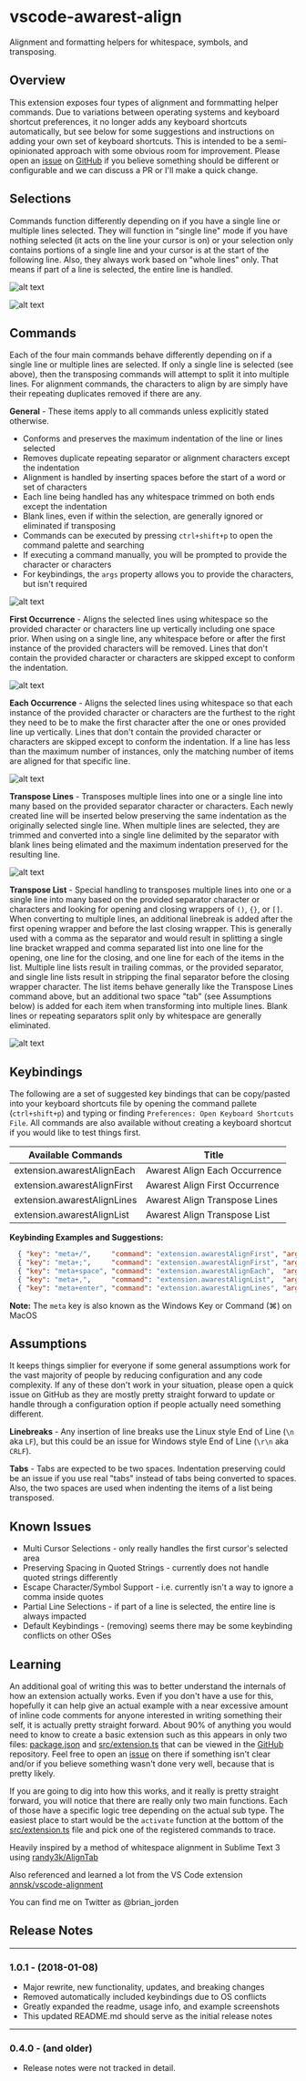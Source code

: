 # vscode-awarest-align

Alignment and formatting helpers for whitespace, symbols, and transposing.

## Overview

This extension exposes four types of alignment and formmatting helper commands. Due to
variations between operating systems and keyboard shortcut preferences, it no longer adds any
keyboard shortcuts automatically, but see below for some suggestions and instructions on adding
your own set of keyboard shortcuts. This is intended to be a semi-opinionated approach with
some obvious room for improvement. Please open an [issue] on [GitHub] if you believe something
should be different or configurable and we can discuss a PR or I'll make a quick change.

## Selections

Commands function differently depending on if you have a single line or multiple lines
selected. They will function in "single line" mode if you have nothing selected (it acts on the
line your cursor is on) or your selection only contains portions of a single line and your
cursor is at the start of the following line. Also, they always work based on "whole lines"
only. That means if part of a line is selected, the entire line is handled.

![alt text](/imgs/single-line.gif "Single Line Examples")

![alt text](/imgs/multi-line.gif "Multi Line Examples")

## Commands

Each of the four main commands behave differently depending on if a single line or multiple
lines are selected. If only a single line is selected (see above), then the transposing
commands will attempt to split it into multiple lines. For alignment commands, the characters
to align by are simply have their repeating duplicates removed if there are any.

**General** - These items apply to all commands unless explicitly stated otherwise.

* Conforms and preserves the maximum indentation of the line or lines selected
* Removes duplicate repeating separator or alignment characters except the indentation
* Alignment is handled by inserting spaces before the start of a word or set of characters
* Each line being handled has any whitespace trimmed on both ends except the indentation
* Blank lines, even if within the selection, are generally ignored or eliminated if transposing
* Commands can be executed by pressing `ctrl+shift+p` to open the command palette and searching
* If executing a command manually, you will be prompted to provide the character or characters
* For keybindings, the `args` property allows you to provide the characters, but isn't required

![alt text](/imgs/general.gif "General Examples")

**First Occurrence** - Aligns the selected lines using whitespace so the provided character or
characters line up vertically including one space prior. When using on a single line, any
whitespace before or after the first instance of the provided characters will be removed. Lines
that don't contain the provided character or characters are skipped except to conform the
indentation.

![alt text](/imgs/first.gif "First Occurrence Examples")

**Each Occurrence** - Aligns the selected lines using whitespace so that each instance of the
provided character or characters are the furthest to the right they need to be to make the
first character after the one or ones provided line up vertically. Lines that don't contain the
provided character or characters are skipped except to conform the indentation. If a line has
less than the maximum number of instances, only the matching number of items are aligned for
that specific line.

![alt text](/imgs/each.gif "Each Occurrence Examples")

**Transpose Lines** - Transposes multiple lines into one or a single line into many based on
the provided separator character or characters. Each newly created line will be inserted below
preserving the same indentation as the originally selected single line. When multiple lines are
selected, they are trimmed and converted into a single line delimited by the separator with
blank lines being elimated and the maximum indentation preserved for the resulting line.

![alt text](/imgs/lines.gif "Transpose Lines Examples")

**Transpose List** - Special handling to transposes multiple lines into one or a single line
into many based on the provided separator character or characters and looking for opening and
closing wrappers of `()`, `{}`, or `[]`. When converting to multiple lines, an additional
linebreak is added after the first opening wrapper and before the last closing wrapper. This is
generally used with a comma as the separator and would result in splitting a single line
bracket wrapped and comma separated list into one line for the opening, one line for the
closing, and one line for each of the items in the list. Multiple line lists result in trailing
commas, or the provided separator, and single line lists result in stripping the final
separator before the closing wrapper character. The list items behave generally like the
Transpose Lines command above, but an additional two space "tab" (see Assumptions below) is
added for each item when transforming into multiple lines. Blank lines or repeating separators
split only by whitespace are generally eliminated.

![alt text](/imgs/list.gif "Transpose List Examples")

## Keybindings

The following are a set of suggested key bindings that can be copy/pasted into your keyboard
shortcuts file by opening the command pallete (`ctrl+shift+p`) and typing or finding
`Preferences: Open Keyboard Shortcuts File`. All commands are also available without creating
a keyboard shortcut if you would like to test things first.

| Available Commands          | Title                          |
| --------------------------- | ------------------------------ |
| extension.awarestAlignEach  | Awarest Align Each Occurrence  |
| extension.awarestAlignFirst | Awarest Align First Occurrence |
| extension.awarestAlignLines | Awarest Align Transpose Lines  |
| extension.awarestAlignList  | Awarest Align Transpose List   |

**Keybinding Examples and Suggestions:**

```json
  { "key": "meta+/",     "command": "extension.awarestAlignFirst", "args": "//" },
  { "key": "meta+;",     "command": "extension.awarestAlignFirst", "args": ": " },
  { "key": "meta+space", "command": "extension.awarestAlignEach",  "args": " "  },
  { "key": "meta+,",     "command": "extension.awarestAlignList",  "args": ","  },
  { "key": "meta+enter", "command": "extension.awarestAlignLines", "args": " "  },
```

**Note:** The `meta` key is also known as the Windows Key or Command (⌘) on MacOS

## Assumptions

It keeps things simplier for everyone if some general assumptions work for the vast majority of
people by reducing configuration and any code complexity. If any of these don't work in your
situation, please open a quick issue on GitHub as they are mostly pretty straight forward to
update or handle through a configuration option if people actually need something different.

**Linebreaks** - Any insertion of line breaks use the Linux style End of Line (`\n` aka `LF`),
but this could be an issue for Windows style End of Line (`\r\n` aka `CRLF`).

**Tabs** - Tabs are expected to be two spaces. Indentation preserving could be an issue if you
use real "tabs" instead of tabs being converted to spaces. Also, the two spaces are used when
indenting the items of a list being transposed.

## Known Issues

* Multi Cursor Selections - only really handles the first cursor's selected area
* Preserving Spacing in Quoted Strings - currently does not handle quoted strings differently
* Escape Character/Symbol Support - i.e. currently isn't a way to ignore a comma inside quotes
* Partial Line Selections - if part of a line is selected, the entire line is always impacted
* Default Keybindings - (removing) seems there may be some keybinding conflicts on other OSes

## Learning

An additional goal of writing this was to better understand the internals of how an extension
actually works. Even if you don't have a use for this, hopefully it can help give an actual
example with a near excessive amount of inline code comments for anyone interested in writing
something their self, it is actually pretty straight forward. About 90% of anything you would
need to know to create a basic extension such as this appears in only two files: [package.json]
and [src/extension.ts] that can be viewed in the [GitHub] repository. Feel free to open an
[issue] on there if something isn't clear and/or if you believe something wasn't done very
well, because that is pretty likely.

If you are going to dig into how this works, and it really is pretty straight forward, you will
notice that there are really only two main functions. Each of those have a specific logic tree
depending on the actual sub type. The easiest place to start would be the `activate` function
at the bottom of the [src/extension.ts] file and pick one of the registered commands to trace.

Heavily inspired by a method of whitespace alignment in Sublime Text 3 using [randy3k/AlignTab]

Also referenced and learned a lot from the VS Code extension [annsk/vscode-alignment]

You can find me on Twitter as @brian_jorden

<!-- links -->
[GitHub]: https://github.com/awarest/vscode-awarest-align
[issue]: https://github.com/awarest/vscode-awarest-align/issues
[package.json]: https://github.com/awarest/vscode-awarest-align/blob/master/package.json
[src/extension.ts]: https://github.com/awarest/vscode-awarest-align/blob/master/src/extension.ts
[randy3k/AlignTab]: https://github.com/randy3k/AlignTab
[annsk/vscode-alignment]: https://github.com/annsk/vscode-alignment

## Release Notes

---

### 1.0.1 - (2018-01-08)

* Major rewrite, new functionality, updates, and breaking changes
* Removed automatically included keybindings due to OS conflicts
* Greatly expanded the readme, usage info, and example screenshots
* This updated README.md should serve as the initial release notes

---

### 0.4.0 - (and older)

* Release notes were not tracked in detail.
